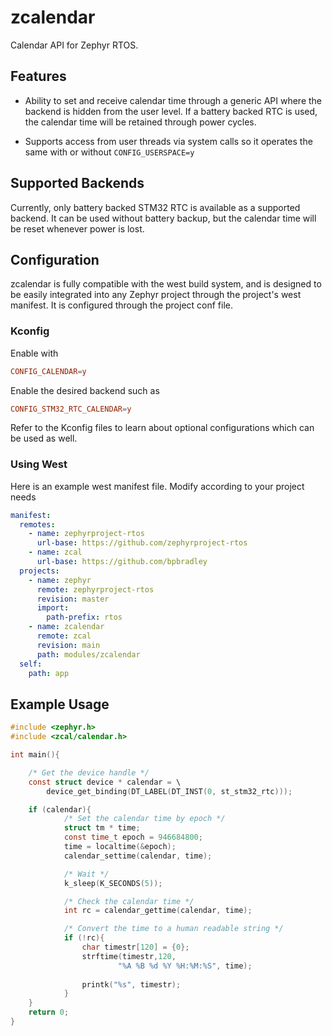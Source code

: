 # zcalendar
Calendar API for Zephyr RTOS.

## Features

* Ability to set and receive calendar time through a generic API where the backend is hidden from the user level. If a battery backed RTC is used, the calendar time will be retained through power cycles.

* Supports access from user threads via system calls so it operates the same with or without `CONFIG_USERSPACE=y`

## Supported Backends

Currently, only battery backed STM32 RTC is available as a supported backend. It can be used without battery backup, but the calendar time will be reset whenever power is lost.

## Configuration

zcalendar is fully compatible with the west build system, and is designed to be easily integrated into any Zephyr project through the project's west manifest. It is configured through the project conf file.

### Kconfig

Enable with

```conf
CONFIG_CALENDAR=y
```

Enable the desired backend such as

```conf
CONFIG_STM32_RTC_CALENDAR=y
```

Refer to the Kconfig files to learn about optional configurations which can be used as well.

### Using West

Here is an example west manifest file. Modify according to your project needs

```yaml
manifest:
  remotes:
    - name: zephyrproject-rtos
      url-base: https://github.com/zephyrproject-rtos
    - name: zcal
      url-base: https://github.com/bpbradley
  projects:
    - name: zephyr
      remote: zephyrproject-rtos
      revision: master
      import:
        path-prefix: rtos
    - name: zcalendar
      remote: zcal
      revision: main
      path: modules/zcalendar
  self:
    path: app
```

## Example Usage

```c
#include <zephyr.h>
#include <zcal/calendar.h>

int main(){

    /* Get the device handle */
    const struct device * calendar = \
        device_get_binding(DT_LABEL(DT_INST(0, st_stm32_rtc)));

    if (calendar){
            /* Set the calendar time by epoch */
            struct tm * time;
            const time_t epoch = 946684800;
            time = localtime(&epoch);
            calendar_settime(calendar, time);

            /* Wait */
            k_sleep(K_SECONDS(5));

            /* Check the calendar time */
            int rc = calendar_gettime(calendar, time);

            /* Convert the time to a human readable string */
            if (!rc){
                char timestr[120] = {0};
                strftime(timestr,120,
                        "%A %B %d %Y %H:%M:%S", time);
                
                printk("%s", timestr);
            }
    }
    return 0;
}

```
